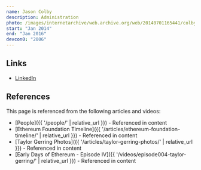 ```yaml
---
name: Jason Colby
description: Administration
photo: /images/internetarchive/web.archive.org/web/20140701165441/colby-jason.jpg
start: "Jan 2014"
end: "Jan 2016"
devcon0: "2006"
---
```


## Links

- [LinkedIn](https://www.linkedin.com/in/jasoncolbyethereum/)

## References

This page is referenced from the following articles and videos:

- [People]({{ '/people/' | relative_url }}) - Referenced in content
- [Ethereum Foundation Timeline]({{ '/articles/ethereum-foundation-timeline/' | relative_url }}) - Referenced in content
- [Taylor Gerring Photos]({{ '/articles/taylor-gerring-photos/' | relative_url }}) - Referenced in content
- [Early Days of Ethereum - Episode IV]({{ '/videos/episode004-taylor-gerring/' | relative_url }}) - Referenced in content
